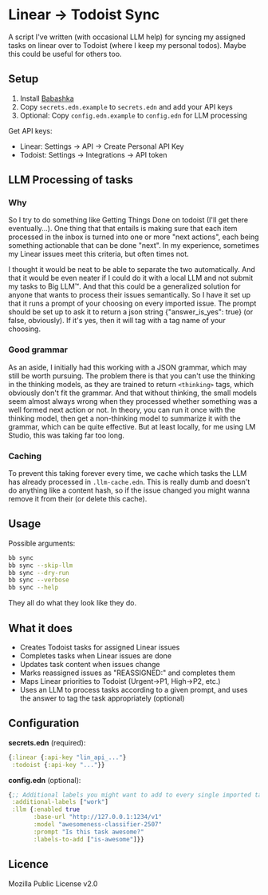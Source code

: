 # Linear -> Todoist Sync

A script I've written (with occasional LLM help) for syncing my assigned tasks 
on linear over to Todoist (where I keep my personal todos). Maybe this could be
useful for others too.

## Setup

1. Install [Babashka](https://babashka.org/)
2. Copy `secrets.edn.example` to `secrets.edn` and add your API keys
3. Optional: Copy `config.edn.example` to `config.edn` for LLM processing

Get API keys:
- Linear: Settings -> API -> Create Personal API Key
- Todoist: Settings -> Integrations -> API token

## LLM Processing of tasks

### Why
So I try to do something like Getting Things Done on todoist (I'll get there
eventually...). One thing that that entails is making sure that each item
processed in the inbox is turned into one or more "next actions", each being
something actionable that can be done "next". In my experience, sometimes my
Linear issues meet this criteria, but often times not.

I thought it would be neat to be able to separate the two automatically. And
that it would be even neater if I could do it with a local LLM and not submit
my tasks to Big LLM™. And that this could be a generalized solution for anyone
that wants to process their issues semantically. So I have it set up that it
runs a prompt of your choosing on every imported issue. The prompt should be
set up to ask it to return a json string {"answer_is_yes": true} (or false,
obviously). If it's yes, then it will tag with a tag name of your choosing.

### Good grammar
As an aside, I initially had this working with a JSON grammar, which may
still be worth pursuing. The problem there is that you can't use the thinking
in the thinking models, as they are trained to return `<thinking>` tags, which
obviously don't fit the grammar. And that without thinking, the small models
seem almost always wrong when they processed whether something was a well
formed next action or not. In theory, you can run it once with the thinking
model, then get a non-thinking model to summarize it with the grammar, which
can be quite effective. But at least locally, for me using LM Studio, this
was taking far too long.

### Caching
To prevent this taking forever every time, we cache which tasks the LLM has
already processed in `.llm-cache.edn`. This is really dumb and doesn't do
anything like a content hash, so if the issue changed you might wanna remove
it from their (or delete this cache).

## Usage

Possible arguments:
```bash
bb sync
bb sync --skip-llm
bb sync --dry-run
bb sync --verbose
bb sync --help
```

They all do what they look like they do.

## What it does

- Creates Todoist tasks for assigned Linear issues
- Completes tasks when Linear issues are done
- Updates task content when issues change
- Marks reassigned issues as "REASSIGNED:" and completes them
- Maps Linear priorities to Todoist (Urgent→P1, High→P2, etc.)
- Uses an LLM to process tasks according to a given prompt, and uses the answer
  to tag the task appropriately (optional)

## Configuration

**secrets.edn** (required):
```clojure
{:linear {:api-key "lin_api_..."}
 :todoist {:api-key "..."}}
```

**config.edn** (optional):
```clojure
{;; Additional labels you might want to add to every single imported task
 :additional-labels ["work"]
 :llm {:enabled true
       :base-url "http://127.0.0.1:1234/v1"
       :model "awesomeness-classifier-2507"
       :prompt "Is this task awesome?"
       :labels-to-add ["is-awesome"]}}
```

## Licence

Mozilla Public License v2.0
